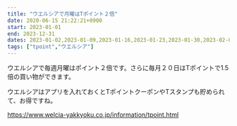 ```yaml
---
title: "ウエルシアで月曜はTポイント２倍"
date: 2020-06-15 21:22:21+0900
start: 2023-01-01
end: 2023-12-31
dates: 2023-01-02,2023-01-09,2023-01-16,2023-01-23,2023-01-30,2023-02-06,2023-02-13,2023-02-20,2023-02-27,2023-03-06,2023-03-13,2023-03-20,2023-03-27
tags: ["tpoint","ウエルシア"]
---
```

ウエルシアで毎週月曜はポイント２倍です。さらに毎月２０日はTポイントで1.5倍の買い物ができます。

ウエルシアはアプリを入れておくとTポイントクーポンやTスタンプも貯められて、お得ですね。

https://www.welcia-yakkyoku.co.jp/information/tpoint.html

